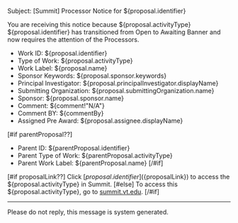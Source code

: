 Subject: [Summit] Processor Notice for ${proposal.identifier}

You are receiving this notice because ${proposal.activityType} ${proposal.identifier} has transitioned from Open to Awaiting Banner and now requires the attention of the Processors.

* Work ID: ${proposal.identifier}
* Type of Work: ${proposal.activityType}
* Work Label: ${proposal.name}
* Sponsor Keywords: ${proposal.sponsor.keywords}
* Principal Investigator: ${proposal.principalInvestigator.displayName}
* Submitting Organization: ${proposal.submittingOrganization.name}
* Sponsor: ${proposal.sponsor.name}
* Comment: ${comment!"N/A"}
* Comment BY: ${commentBy}
* Assigned Pre Award: ${proposal.assignee.displayName}

[#if parentProposal??]
* Parent ID: ${parentProposal.identifier}
* Parent Type of Work: ${parentProposal.activityType}
* Parent Work Label: ${parentProposal.name}
[/#if]

[#if proposalLink??]
Click [${proposal.identifier}](${proposalLink}) to access the ${proposal.activityType} in Summit.
[#else]
To access this ${proposal.activityType}, go to [summit.vt.edu](http://summit.vt.edu).
[/#if]

------------------------------------------------------------------------
Please do not reply, this message is system generated.
